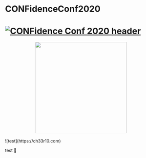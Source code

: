 # CONFidenceConf2020
# [![CONFidence Conf 2020 header](https://github.com/ch33r10/CONFidenceConf2020/blob/master/img/CONFidenceConfBanner.png)](https://ch33r10.com)
<p align='center'>
<a href="https://ch33r10.com"><img height="300" src="https://github.com/ch33r10/CONFidenceConf2020/blob/master/img/CONFidenceConfBanner.png"></a>&nbsp;&nbsp;
</p>
![test](https://ch33r10.com)
</p>
<p>
 test 👋
</p>
